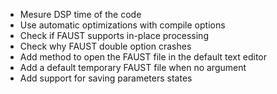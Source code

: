 - Mesure DSP time of the code
- Use automatic optimizations with compile options
- Check if FAUST supports in-place processing
- Check why FAUST double option crashes
- Add method to open the FAUST file in the default text editor
- Add a default temporary FAUST file when no argument
- Add support for saving parameters states
